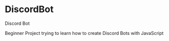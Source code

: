 # DiscordBot
Discord Bot

Beginner Project trying to learn how to create Discord Bots with JavaScript
